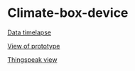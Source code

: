 # Climate-box-device

[Data timelapse](https://drive.google.com/file/d/1fucESmWn_g_Baozwn4R7s65NuEkgJI7x/view?usp=sharing)

[View of prototype](https://drive.google.com/file/d/1uQHDjTpU7x-2Joo15VtBCQK8sThlSVEG/view?usp=sharing)

[Thingspeak view](https://thingspeak.com/channels/1032529)
